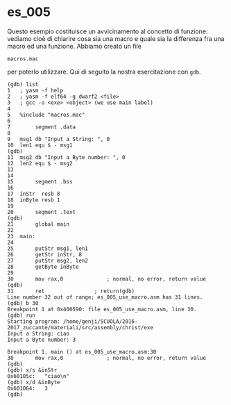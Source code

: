 # es_005

Questo esempio costituisce un avvicinamento al concetto di funzione: vediamo cioè di chiarire cosa sia una macro e quale sia la differenza fra una macro ed una funzione. Abbiamo creato un file
```
macros.mac
```
per poterlo utilizzare. Qui di seguito la nostra esercitazione con `gdb`.

```
(gdb) list
1	; yasm -f help
2	; yasm -f elf64 -g dwarf2 <file>
3	; gcc -o <exe> <object> (we use main label)
4	
5	%include "macros.mac"
6	
7	     segment .data
8	
9	msg1 db "Input a String: ", 0
10	len1 equ $ - msg1
(gdb) 
11	msg2 db "Input a Byte number: ", 0
12	len2 equ $ - msg2
13	
14	
15	     segment .bss
16	
17	inStr  resb 8
18	inByte resb 1
19	
20	     segment .text
(gdb) 
21	     global main
22	
23	main:
24	
25	     putStr msg1, len1
26	     getStr inStr, 8 
27	     putStr msg2, len2
28	     getByte inByte 
29	                  
30	     mov rax,0				; normal, no error, return value
(gdb) 
31	     ret				; return(gdb) 
Line number 32 out of range; es_005_use_macro.asm has 31 lines.
(gdb) b 30
Breakpoint 1 at 0x400590: file es_005_use_macro.asm, line 30.
(gdb) run
Starting program: /home/genji/SCUOLA/2016-2017_zuccante/materiali/src/assembly/christ/exe 
Input a String: ciao
Input a Byte number: 3

Breakpoint 1, main () at es_005_use_macro.asm:30
30	     mov rax,0				; normal, no error, return value
(gdb) 
(gdb) x/s &inStr
0x60105c:	"ciao\n"
(gdb) x/d &inByte
0x601064:	3
(gdb) 
```
